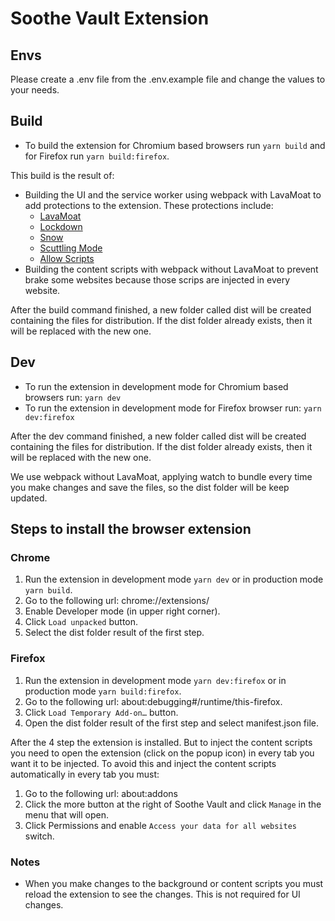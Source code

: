 # Soothe Vault Extension

## Envs

Please create a .env file from the .env.example file and change the values to your needs.

## Build

- To build the extension for Chromium based browsers run `yarn build` and for Firefox run `yarn build:firefox`.

This build is the result of:

- Building the UI and the service worker using webpack with LavaMoat to add protections to the extension. These
  protections include:
    - [LavaMoat](https://github.com/LavaMoat/LavaMoat/tree/main/packages/webpack)
    - [Lockdown](https://github.com/endojs/endo/tree/master/packages/ses)
    - [Snow](https://github.com/lavamoat/snow)
    - [Scuttling Mode](https://github.com/LavaMoat/LavaMoat/blob/main/docs/scuttling.md)
    - [Allow Scripts](https://github.com/LavaMoat/LavaMoat/tree/main/packages/allow-scripts)
- Building the content scripts with webpack without LavaMoat to prevent brake some websites because those scrips
  are injected in every website.

After the build command finished, a new folder called dist will be created containing the files for distribution. If the
dist folder already exists, then it will be replaced with the new one.

## Dev

- To run the extension in development mode for Chromium based browsers run: `yarn dev`
- To run the extension in development mode for Firefox browser run: `yarn dev:firefox`

After the dev command finished, a new folder called dist will be created containing the files for distribution. If the
dist folder already exists, then it will be replaced with the new one.

We use webpack without LavaMoat, applying watch to bundle every time you make changes and save the files, so the
dist folder will be keep updated.

## Steps to install the browser extension

### Chrome

1. Run the extension in development mode `yarn dev` or in production mode `yarn build`.
2. Go to the following url: chrome://extensions/
3. Enable Developer mode (in upper right corner).
4. Click `Load unpacked` button.
5. Select the dist folder result of the first step.

### Firefox

1. Run the extension in development mode `yarn dev:firefox` or in production mode `yarn build:firefox`.
2. Go to the following url: about:debugging#/runtime/this-firefox.
3. Click `Load Temporary Add-on…` button.
4. Open the dist folder result of the first step and select manifest.json file.

After the 4 step the extension is installed. But to inject the content scripts you need to open the extension (click on
the popup icon) in every
tab you want it to be injected. To avoid this and inject the content scripts automatically in every tab you must:

1. Go to the following url: about:addons
2. Click the more button at the right of Soothe Vault and click `Manage` in the menu that will open.
3. Click Permissions and enable `Access your data for all websites` switch.

### Notes

- When you make changes to the background or content scripts you must reload the extension to see the changes. This is
  not required for UI changes.
